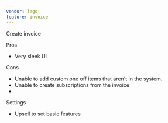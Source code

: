 ```yaml
---
vendor: lago
feature: invoice
---
```


Create invoice

Pros

* Very sleek UI

Cons

* Unable to add custom one off items that aren't in the system.
* Unable to create subscriptions from the invoice
* 

Settings

* Upsell to set basic features
